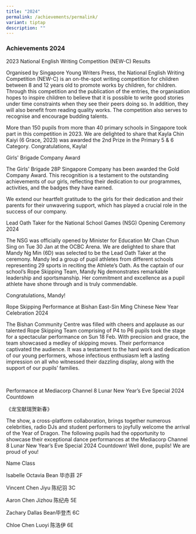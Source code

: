 ```yaml
---
title: "2024"
permalink: /achievements/permalink/
variant: tiptap
description: ""
---
```

<h3><strong>Achievements 2024</strong></h3>
<p>2023 National English Writing Competition (NEW-C) Results</p>
<p>Organised by Singapore Young Writers Press, the National English Writing
Competition (NEW-C) is an on-the-spot writing competition for children
between 8 and 12 years old to promote works by children, for children.
Through this competition and the publication of the entries, the organisation
hopes to inspire children to believe that it is possible to write good
stories under time constraints when they see their peers doing so. In addition,
they will also benefit from reading quality works. The competition also
serves to recognise and encourage budding talents.</p>
<p>More than 150 pupils from more than 40 primary schools in Singapore took
part in this competition in 2023. We are delighted to share that Kayla
Chin Kaiyi (6 Grace, 2023) was awarded the 2nd Prize in the Primary 5 &amp;
6 Category. Congratulations, Kayla!</p>
<p>Girls' Brigade Company Award</p>
<p>The Girls' Brigade 28P Singapore Company has been awarded the Gold Company
Award. This recognition is a testament to the outstanding achievements
of our girls, reflecting their dedication to our programmes, activities,
and the badges they have earned.</p>
<p>We extend our heartfelt gratitude to the girls for their dedication and
their parents for their unwavering support, which has played a crucial
role in the success of our company.</p>
<p>Lead Oath Taker for the National School Games (NSG) Opening Ceremony 2024</p>
<p>The NSG was officially opened by Minister for Education Mr Chan Chun Sing
on Tue 30 Jan at the OCBC Arena. We are delighted to share that Mandy Ng
Min (6D) was selected to be the Lead Oath Taker at the ceremony. Mandy
led a group of pupil athletes from different schools representing 29 sports
in reciting the Athlete’s Oath. As the captain of our school’s Rope Skipping
Team, Mandy Ng demonstrates remarkable leadership and sportsmanship. Her
commitment and excellence as a pupil athlete have shone through and is
truly commendable.</p>
<p>Congratulations, Mandy!</p>
<p>Rope Skipping Performance at Bishan East-Sin Ming Chinese New Year Celebration
2024</p>
<p>The Bishan Community Centre was filled with cheers and applause as our
talented Rope Skipping Team comprising of P4 to P6 pupils took the stage
for a spectacular performance on Sun 18 Feb. With precision and grace,
the team showcased a medley of skipping moves. Their performance captivated
the audience. It was a testament to the hard work and dedication of our
young performers, whose infectious enthusiasm left a lasting impression
on all who witnessed their dazzling display, along with the support of
our pupils’ families.</p>
<p> </p>
<p>Performance at Mediacorp Channel 8 Lunar New Year’s Eve Special 2024 Countdown</p>
<p>《龙宝献瑞贺新春》</p>
<p>The show, a cross-platform collaboration, brings together numerous celebrities,
radio DJs and student performers to joyfully welcome the arrival of the
Year of Dragon. The following pupils had the opportunity to showcase their
exceptional dance performances at the Mediacorp Channel 8 Lunar New Year’s
Eve Special 2024 Countdown! Well done, pupils! We are proud of you!</p>
<p>Name Class</p>
<p>Isabelle Octavia Bean 毕亦菲 2F</p>
<p>Vincent Chen Jiyu 陈纪羽 3C</p>
<p>Aaron Chen Jizhou 陈纪舟 5E</p>
<p>Zachary Dallas Bean毕登杰 6C</p>
<p>Chloe Chen Luoyi 陈洛伊 6E</p>
<p></p>
<p></p>
